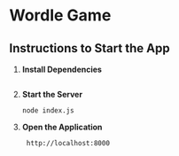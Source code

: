# Wordle Game

## Instructions to Start the App

1. **Install Dependencies**
   ```Ensure you have Node.js installed.

2. **Start the Server**
   ```In the terminal, start the server by running the following command:
   node index.js

3. **Open the Application**
   ```Once the server is running, open your web browser and navigate to:
    http://localhost:8000

